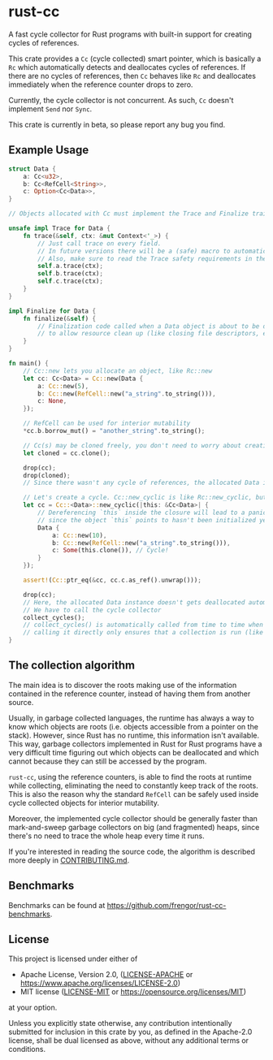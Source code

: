 # rust-cc

A fast cycle collector for Rust programs with built-in support for creating cycles of references.

This crate provides a `Cc` (cycle collected) smart pointer, which is basically a `Rc` which automatically detects and 
deallocates cycles of references. If there are no cycles of references, then `Cc` behaves like `Rc` and deallocates 
immediately when the reference counter drops to zero.

Currently, the cycle collector is not concurrent. As such, `Cc` doesn't implement `Send` nor `Sync`.

This crate is currently in beta, so please report any bug you find.

## Example Usage

```rust
struct Data {
    a: Cc<u32>,
    b: Cc<RefCell<String>>,
    c: Option<Cc<Data>>,
}

// Objects allocated with Cc must implement the Trace and Finalize traits:

unsafe impl Trace for Data {
    fn trace(&self, ctx: &mut Context<'_>) {
        // Just call trace on every field.
        // In future versions there will be a (safe) macro to automatically derive Trace.
        // Also, make sure to read the Trace safety requirements in the documentation!
        self.a.trace(ctx);
        self.b.trace(ctx);
        self.c.trace(ctx);
    }
}

impl Finalize for Data {
    fn finalize(&self) {
        // Finalization code called when a Data object is about to be deallocated
        // to allow resource clean up (like closing file descriptors, etc)
    }
}

fn main() {
    // Cc::new lets you allocate an object, like Rc::new
    let cc: Cc<Data> = Cc::new(Data {
        a: Cc::new(5),
        b: Cc::new(RefCell::new("a_string".to_string())),
        c: None,
    });

    // RefCell can be used for interior mutability
    *cc.b.borrow_mut() = "another_string".to_string();

    // Cc(s) may be cloned freely, you don't need to worry about creating cycles!
    let cloned = cc.clone();

    drop(cc);
    drop(cloned);
    // Since there wasn't any cycle of references, the allocated Data instance gets immediately deallocated

    // Let's create a cycle. Cc::new_cyclic is like Rc::new_cyclic, but `this` is NOT a weak reference
    let cc = Cc::<Data>::new_cyclic(|this: &Cc<Data>| {
        // Dereferencing `this` inside the closure will lead to a panic,
        // since the object `this` points to hasn't been initialized yet
        Data {
            a: Cc::new(10),
            b: Cc::new(RefCell::new("a_string".to_string())),
            c: Some(this.clone()), // Cycle!
        }
    });

    assert!(Cc::ptr_eq(&cc, cc.c.as_ref().unwrap()));

    drop(cc);
    // Here, the allocated Data instance doesn't gets deallocated automatically, since there is a cycle.
    // We have to call the cycle collector
    collect_cycles();
    // collect_cycles() is automatically called from time to time when creating new Ccs,
    // calling it directly only ensures that a collection is run (like at the end of the program)
}
```

## The collection algorithm

The main idea is to discover the roots making use of the information contained in the reference counter,
instead of having them from another source.  

Usually, in garbage collected languages, the runtime has always a way to know which objects are roots (i.e. objects 
accessible from a pointer on the stack). However, since Rust has no runtime, this information isn't available. This way,
garbage collectors implemented in Rust for Rust programs have a very difficult time figuring out which objects can be 
deallocated and which cannot because they can still be accessed by the program.

`rust-cc`, using the reference counters, is able to find the roots at runtime while collecting, eliminating the need to
constantly keep track of the roots. This is also the reason why the standard `RefCell` can be safely used inside
cycle collected objects for interior mutability.

Moreover, the implemented cycle collector should be generally faster than mark-and-sweep garbage collectors on big 
(and fragmented) heaps, since there's no need to trace the whole heap every time it runs.

If you're interested in reading the source code, the algorithm is described more deeply in [CONTRIBUTING.md](./CONTRIBUTING.md#the-collection-algorithm).

## Benchmarks

Benchmarks can be found at <https://github.com/frengor/rust-cc-benchmarks>.

## License

This project is licensed under either of

* Apache License, Version 2.0, ([LICENSE-APACHE](LICENSE-APACHE) or https://www.apache.org/licenses/LICENSE-2.0)
* MIT license ([LICENSE-MIT](LICENSE-MIT) or https://opensource.org/licenses/MIT)

at your option.

Unless you explicitly state otherwise, any contribution intentionally submitted for inclusion in this crate by you, 
as defined in the Apache-2.0 license, shall be dual licensed as above, without any additional terms or conditions.
